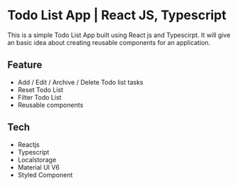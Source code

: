 # Todo List App | React JS, Typescript

This is a simple Todo List App built using React js and Typescirpt. It will give an basic idea about creating reusable components for an application.

## Feature 
- Add / Edit / Archive / Delete Todo list tasks
- Reset Todo List
- Filter Todo List
- Reusable components

## Tech
- Reactjs
- Typescript
- Localstorage
- Material UI V6
- Styled Component
